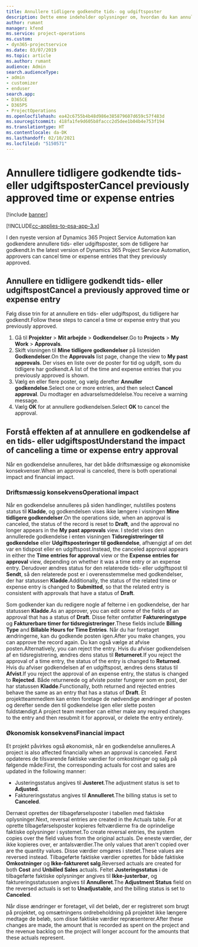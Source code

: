 ```yaml
---
title: Annullere tidligere godkendte tids- og udgiftsposter
description: Dette emne indeholder oplysninger om, hvordan du kan annullere en godkendt projekttids- og udgiftstransaktion.
author: rumant
manager: kfend
ms.service: project-operations
ms.custom:
- dyn365-projectservice
ms.date: 03/07/2019
ms.topic: article
ms.author: rumant
audience: Admin
search.audienceType:
- admin
- customizer
- enduser
search.app:
- D365CE
- D365PS
- ProjectOperations
ms.openlocfilehash: ea42c6755b4b48d986e385879607d659c57f483d
ms.sourcegitcommit: 418fa1fe9d605b8faccc2d5dee1b04b4e753f194
ms.translationtype: HT
ms.contentlocale: da-DK
ms.lasthandoff: 02/10/2021
ms.locfileid: "5150571"
---
```

# <a name="cancel-previously-approved-time-or-expense-entries"></a><span data-ttu-id="255a8-103">Annullere tidligere godkendte tids- eller udgiftsposter</span><span class="sxs-lookup"><span data-stu-id="255a8-103">Cancel previously approved time or expense entries</span></span>

[!include [banner](../includes/psa-now-project-operations.md)]

[!INCLUDE[cc-applies-to-psa-app-3.x](../includes/cc-applies-to-psa-app-3x.md)]

<span data-ttu-id="255a8-104">I den nyeste version af Dynamics 365 Project Service Automation kan godkendere annullere tids- eller udgiftsposter, som de tidligere har godkendt.</span><span class="sxs-lookup"><span data-stu-id="255a8-104">In the latest version of Dynamics 365 Project Service Automation, approvers can cancel time or expense entries that they previously approved.</span></span>

## <a name="cancel-a-previously-approved-time-or-expense-entry"></a><span data-ttu-id="255a8-105">Annullere en tidligere godkendt tids- eller udgiftspost</span><span class="sxs-lookup"><span data-stu-id="255a8-105">Cancel a previously approved time or expense entry</span></span>

<span data-ttu-id="255a8-106">Følg disse trin for at annullere en tids- eller udgiftspost, du tidligere har godkendt.</span><span class="sxs-lookup"><span data-stu-id="255a8-106">Follow these steps to cancel a time or expense entry that you previously approved.</span></span>

1. <span data-ttu-id="255a8-107">Gå til **Projekter** \> **Mit arbejde** \> **Godkendelser**.</span><span class="sxs-lookup"><span data-stu-id="255a8-107">Go to **Projects** \> **My Work** \> **Approvals**.</span></span>
2. <span data-ttu-id="255a8-108">Skift visningen til **Mine tidligere godkendelser** på listesiden **Godkendelser**.</span><span class="sxs-lookup"><span data-stu-id="255a8-108">On the **Approvals** list page, change the view to **My past approvals**.</span></span> <span data-ttu-id="255a8-109">Der vises en liste over de poster for tid og udgift, som du tidligere har godkendt.</span><span class="sxs-lookup"><span data-stu-id="255a8-109">A list of the time and expense entries that you previously approved is shown.</span></span>
3. <span data-ttu-id="255a8-110">Vælg en eller flere poster, og vælg derefter **Annuller godkendelse**.</span><span class="sxs-lookup"><span data-stu-id="255a8-110">Select one or more entries, and then select **Cancel approval**.</span></span> <span data-ttu-id="255a8-111">Du modtager en advarselsmeddelelse.</span><span class="sxs-lookup"><span data-stu-id="255a8-111">You receive a warning message.</span></span>
4. <span data-ttu-id="255a8-112">Vælg **OK** for at annullere godkendelsen.</span><span class="sxs-lookup"><span data-stu-id="255a8-112">Select **OK** to cancel the approval.</span></span>

## <a name="understand-the-impact-of-canceling-a-time-or-expense-entry-approval"></a><span data-ttu-id="255a8-113">Forstå effekten af at annullere en godkendelse af en tids- eller udgiftspost</span><span class="sxs-lookup"><span data-stu-id="255a8-113">Understand the impact of canceling a time or expense entry approval</span></span>

<span data-ttu-id="255a8-114">Når en godkendelse annulleres, har det både driftsmæssige og økonomiske konsekvenser.</span><span class="sxs-lookup"><span data-stu-id="255a8-114">When an approval is canceled, there is both operational impact and financial impact.</span></span>

### <a name="operational-impact"></a><span data-ttu-id="255a8-115">Driftsmæssig konsekvens</span><span class="sxs-lookup"><span data-stu-id="255a8-115">Operational impact</span></span>

<span data-ttu-id="255a8-116">Når en godkendelse annulleres på siden handlinger, nulstilles postens status til **Kladde**, og godkendelsen vises ikke længere i visningen **Mine tidligere godkendelser**.</span><span class="sxs-lookup"><span data-stu-id="255a8-116">On the operations side, when an approval is canceled, the status of the record is reset to **Draft**, and the approval no longer appears in the **My past approvals** view.</span></span> <span data-ttu-id="255a8-117">I stedet vises den annullerede godkendelse i enten visningen **Tidsregistreringer til godkendelse** eller **Udgiftsposteringer til godkendelse**, afhængigt af om det var en tidspost eller en udgiftspost.</span><span class="sxs-lookup"><span data-stu-id="255a8-117">Instead, the canceled approval appears in either the **Time entries for approval** view or the **Expense entries for approval** view, depending on whether it was a time entry or an expense entry.</span></span> <span data-ttu-id="255a8-118">Derudover ændres status for den relaterede tids- eller udgiftspost til **Sendt**, så den relaterede post er i overensstemmelse med godkendelser, der har statussen **Kladde**.</span><span class="sxs-lookup"><span data-stu-id="255a8-118">Additionally, the status of the related time or expense entry is changed to **Submitted**, so that the related entry is consistent with approvals that have a status of **Draft**.</span></span>

<span data-ttu-id="255a8-119">Som godkender kan du redigere nogle af felterne i en godkendelse, der har statussen **Kladde**.</span><span class="sxs-lookup"><span data-stu-id="255a8-119">As an approver, you can edit some of the fields of an approval that has a status of **Draft**.</span></span> <span data-ttu-id="255a8-120">Disse felter omfatter **Faktureringstype** og **Fakturerbare timer for tidsregistreringer**.</span><span class="sxs-lookup"><span data-stu-id="255a8-120">These fields include **Billing Type** and **Billable Hours for Time Entries**.</span></span> <span data-ttu-id="255a8-121">Når du har foretaget ændringerne, kan du godkende posten igen.</span><span class="sxs-lookup"><span data-stu-id="255a8-121">After you make changes, you can approve the record again.</span></span> <span data-ttu-id="255a8-122">Du kan også vælge at afvise posten.</span><span class="sxs-lookup"><span data-stu-id="255a8-122">Alternatively, you can reject the entry.</span></span> <span data-ttu-id="255a8-123">Hvis du afviser godkendelsen af en tidsregistrering, ændres dens status til **Returneret**.</span><span class="sxs-lookup"><span data-stu-id="255a8-123">If you reject the approval of a time entry, the status of the entry is changed to **Returned**.</span></span> <span data-ttu-id="255a8-124">Hvis du afviser godkendelsen af en udgiftspost, ændres dens status til **Afvist**.</span><span class="sxs-lookup"><span data-stu-id="255a8-124">If you reject the approval of an expense entry, the status is changed to **Rejected**.</span></span> <span data-ttu-id="255a8-125">Både returnerede og afviste poster fungerer som en post, der har statussen **Kladde**.</span><span class="sxs-lookup"><span data-stu-id="255a8-125">Functionally, both returned and rejected entries behave the same as an entry that has a status of **Draft**.</span></span> <span data-ttu-id="255a8-126">Et projektteammedlem kan enten foretage de nødvendige ændringer af posten og derefter sende den til godkendelse igen eller slette posten fuldstændigt.</span><span class="sxs-lookup"><span data-stu-id="255a8-126">A project team member can either make any required changes to the entry and then resubmit it for approval, or delete the entry entirely.</span></span>

### <a name="financial-impact"></a><span data-ttu-id="255a8-127">Økonomisk konsekvens</span><span class="sxs-lookup"><span data-stu-id="255a8-127">Financial impact</span></span>

<span data-ttu-id="255a8-128">Et projekt påvirkes også økonomisk, når en godkendelse annulleres.</span><span class="sxs-lookup"><span data-stu-id="255a8-128">A project is also affected financially when an approval is canceled.</span></span> <span data-ttu-id="255a8-129">Først opdateres de tilsvarende faktiske værdier for omkostninger og salg på følgende måde:</span><span class="sxs-lookup"><span data-stu-id="255a8-129">First, the corresponding actuals for cost and sales are updated in the following manner:</span></span>

- <span data-ttu-id="255a8-130">Justeringsstatus angives til **Justeret**.</span><span class="sxs-lookup"><span data-stu-id="255a8-130">The adjustment status is set to **Adjusted**.</span></span>
- <span data-ttu-id="255a8-131">Faktureringsstatus angives til **Annulleret**.</span><span class="sxs-lookup"><span data-stu-id="255a8-131">The billing status is set to **Canceled**.</span></span>

<span data-ttu-id="255a8-132">Dernæst oprettes der tilbageførselsposter i tabellen med faktiske oplysninger.</span><span class="sxs-lookup"><span data-stu-id="255a8-132">Next, reversal entries are created in the Actuals table.</span></span> <span data-ttu-id="255a8-133">For at oprette tilbageførselsposter kopieres feltværdierne fra de oprindelige faktiske oplysninger i systemet.</span><span class="sxs-lookup"><span data-stu-id="255a8-133">To create reversal entries, the system copies over the field values from the original actuals.</span></span> <span data-ttu-id="255a8-134">De eneste værdier, der ikke kopieres over, er antalsværdier.</span><span class="sxs-lookup"><span data-stu-id="255a8-134">The only values that aren't copied over are the quantity values.</span></span> <span data-ttu-id="255a8-135">Disse værdier omgøres i stedet.</span><span class="sxs-lookup"><span data-stu-id="255a8-135">These values are reversed instead.</span></span> <span data-ttu-id="255a8-136">Tilbageførte faktiske værdier oprettes for både faktiske **Omkostninger** og **Ikke-faktureret salg**.</span><span class="sxs-lookup"><span data-stu-id="255a8-136">Reversed actuals are created for both **Cost** and **Unbilled Sales** actuals.</span></span> <span data-ttu-id="255a8-137">Feltet **Justeringsstatus** i de tilbageførte faktiske oplysninger angives til **Ikke-justerbar**, og faktureringsstatussen angives til **Annulleret**.</span><span class="sxs-lookup"><span data-stu-id="255a8-137">The **Adjustment Status** field on the reversed actuals is set to **Unadjustable**, and the billing status is set to **Canceled**.</span></span>

<span data-ttu-id="255a8-138">Når disse ændringer er foretaget, vil det beløb, der er registreret som brugt på projektet, og omsætningens ordrebeholdning på projektet ikke længere medtage de beløb, som disse faktiske værdier repræsenterer.</span><span class="sxs-lookup"><span data-stu-id="255a8-138">After these changes are made, the amount that is recorded as spent on the project and the revenue backlog on the project will longer account for the amounts that these actuals represent.</span></span>
